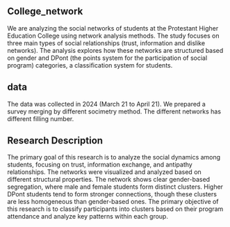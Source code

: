 ## College_network
  We are analyzing the social networks of students at the Protestant Higher Education College using network analysis methods. The study focuses on three main types of social relationships (trust, information and dislike networks). The analysis explores how these networks are structured based on gender and DPont (the points system for the participation of social program) categories, a classification system for students.

## data 
  The data was collected in 2024 (March 21 to April 21). We prepared a survey merging by different socimetry method. The different networks has different filling number. 

## Research Description
  The primary goal of this research is to analyze the social dynamics among students, focusing on trust, information exchange, and antipathy relationships. The networks were visualized and analyzed based on different structural properties. The network shows clear gender-based segregation, where male and female students form distinct clusters. Higher DPont students tend to form stronger connections, though these clusters are less homogeneous than gender-based ones. 
  The primary objective of this research is to classify participants into clusters based on their program attendance and analyze key patterns within each group.
